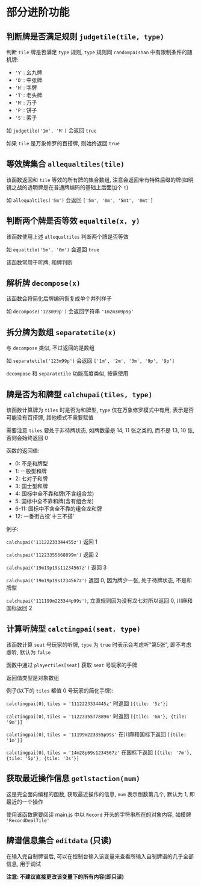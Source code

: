 # 部分进阶功能

## 判断牌是否满足规则 `judgetile(tile, type)`

判断 `tile` 牌是否满足 `type` 规则, `type` 规则同 `randompaishan` 中有限制条件的随机牌:

- `'Y'`: 幺九牌
- `'D'`: 中张牌
- `'H'`: 字牌
- `'T'`: 老头牌
- `'M'`: 万子
- `'P'`: 饼子
- `'S'`: 索子

如 `judgetile('1m', 'M')` 会返回 `true`

如果 `tile` 是万象修罗的百搭牌, 则始终返回 `true`

## 等效牌集合 `allequaltiles(tile)`

该函数返回和 `tile` 等效的所有牌的集合数组, 注意会返回带有特殊后缀的牌(如明镜之战的透明牌是在普通牌编码的基础上后面加个 `t`)

如 `allequaltiles('5m')` 会返回 `['5m', '0m', '5mt', '0mt']`

## 判断两个牌是否等效 `equaltile(x, y)`

该函数使用上述 `allequaltiles` 判断两个牌是否等效

如 `equaltile('5m', '0m')` 会返回 `true`

该函数常用于听牌, 和牌判断

## 解析牌 `decompose(x)`

该函数会将简化后牌编码恢复成单个并列样子

如 `decompose('123m99p')` 会返回字符串 `'1m2m3m9p9p'`

## 拆分牌为数组 `separatetile(x)`

与 `decompose` 类似, 不过返回的是数组

如 `separatetile('123m99p')` 会返回 `['1m', '2m', '3m', '9p', '9p']`

`decompose` 和 `separatetile` 功能高度类似, 按需使用

## 牌是否为和牌型 `calchupai(tiles, type)`

该函数计算牌为 `tiles` 时是否为和牌型, `type` 仅在万象修罗模式中有用, 表示是否可能没有百搭牌, 其他模式不需要赋值

需要注意 `tiles` 要处于非待牌状态, 如牌数量是 14, 11 张之类的, 而不是 13, 10 张, 否则会始终返回 0

函数的返回值:

- 0: 不是和牌型
- 1: 一般型和牌
- 2: 七对子和牌
- 3: 国士型和牌
- 4: 国标中全不靠和牌(不含组合龙)
- 5: 国标中全不靠和牌(含有组合龙)
- 6-11: 国标中不含全不靠的组合龙和牌
- 12: 一番街古役'十三不搭'

例子:

`calchupai('11122233344455z')` 返回 1

`calchupai('11223355668899m')` 返回 2

`calchupai('19m19p19s11234567z')` 返回 3

`calchupai('19m19p19s1234567z')` 返回 0, 因为牌少一张, 处于待牌状态, 不是和牌型

`calchupai('111199m223344p99s')`, 立直规则因为没有龙七对所以返回 0, 川麻和国标返回 2

## 计算听牌型 `calctingpai(seat, type)`

该函数计算 `seat` 号玩家的听牌, `type` 为 `true` 时表示会考虑听"第5张", 即不考虑虚听, 默认为 `false`

函数中通过 `playertiles[seat]` 获取 `seat` 号玩家的手牌

返回值类型是对象数组

例子(以下的 `tiles` 都值 0 号玩家的简化手牌):

`calctingpai(0)`, `tiles = '1112223334445z'` 时返回 `[{tile: '5z'}]`

`calctingpai(0)`, `tiles = '1122335577889m'` 时返回 `[{tile: '6m'}, {tile: '9m'}]`

`calctingpai(0)`, `tiles = '11199m223355p99s'` 在川麻和国标下返回 `[{tile: '1m'}]`

`calctingpai(0)`, `tiles = '14m28p69s1234567z'` 在国标下返回 `[{tile: '7m'}, {tile: '5p'}, {tile: '3s'}]`

## 获取最近操作信息 `getlstaction(num)`

这是完全面向编程的函数, 获取最近操作的信息, `num` 表示倒数第几个, 默认为 1, 即最近的一个操作

使用该函数需要阅读 main.js 中以 `Record` 开头的字符串所在的对象内容, 如摸牌 `'RecordDealTile'`

## 牌谱信息集合 `editdata` (只读)

在输入完自制牌谱后, 可以在控制台输入该变量来查看所输入自制牌谱的几乎全部信息, 用于调试

**注意: 不建议直接更改该变量下的所有内容(即只读)**
